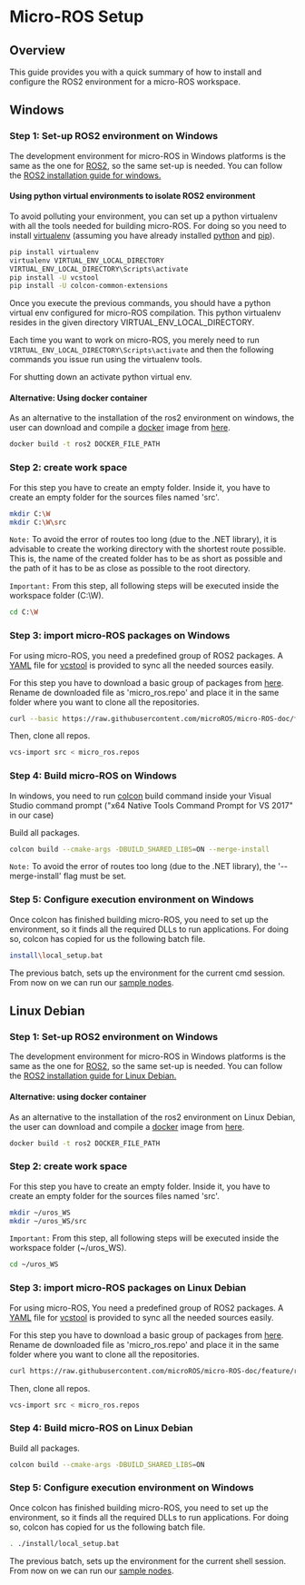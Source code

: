 # Micro-ROS Setup

## Overview

This guide provides you with a quick summary of how to install and configure the ROS2 environment for a micro-ROS workspace.

## Windows

### Step 1: Set-up ROS2 environment on Windows

The development environment for micro-ROS in Windows platforms is the same as the one for [ROS2](https://github.com/ros2/ros2/wiki), so the same set-up is needed.
You can follow the [ROS2 installation guide for windows.](https://index.ros.org/doc/ros2/Windows-Install-Binary/)

#### Using python virtual environments to isolate ROS2 environment

To avoid polluting your environment, you can set up a python virtualenv with all the tools needed for building micro-ROS.
For doing so you need to install [virtualenv](https://virtualenv.pypa.io/en/stable/) (assuming you have already installed [python](https://www.python.org/) and [pip](https://pip.pypa.io/en/stable/)).

```bash
pip install virtualenv
virtualenv VIRTUAL_ENV_LOCAL_DIRECTORY
VIRTUAL_ENV_LOCAL_DIRECTORY\Scripts\activate
pip install -U vcstool
pip install -U colcon-common-extensions
```

Once you execute the previous commands, you should have a python virtual env configured for micro-ROS compilation.
This python virtualenv resides in the given directory VIRTUAL_ENV_LOCAL_DIRECTORY.

Each time you want to work on micro-ROS, you merely need to run ```VIRTUAL_ENV_LOCAL_DIRECTORY\Scripts\activate``` and then the following commands you issue run using the virtualenv tools.

For shutting down an activate python virtual env.

#### Alternative: Using docker container

As an alternative to the installation of the ros2 environment on windows, the user can download and compile a [docker](https://docs.docker.com/docker-for-windows/) image from [here](PENDING..).

```bash
docker build -t ros2 DOCKER_FILE_PATH
```

### Step 2: create work space

For this step you have to create an empty folder.
Inside it, you have to create an empty folder for the sources files named 'src'.

```bash
mkdir C:\W
mkdir C:\W\src
```

`Note:` To avoid the error of routes too long (due to the .NET library), it is advisable to create the working directory with the shortest route possible. This is, the name of the created folder has to be as short as possible and the path of it has to be as close as possible to the root directory.

`Important:` From this step, all following steps will be executed inside the workspace folder (C:\W).

```bash
cd C:\W
```

### Step 3: import micro-ROS packages on Windows

For using micro-ROS, you need a predefined group of ROS2 packages.
A [YAML](http://yaml.org/) file for [vcstool](https://github.com/dirk-thomas/vcstool) is provided to sync all the needed sources easily.

For this step you have to download a basic group of packages from [here](https://raw.githubusercontent.com/microROS/micro-ROS-doc/feature/repos/repos/uros_minimum.repos). 
Rename de downloaded file as 'micro_ros.repo' and place it in the same folder where you want to clone all the repositories.

```bash
curl --basic https://raw.githubusercontent.com/microROS/micro-ROS-doc/feature/repos/repos/uros_minimum.repos > micro_ros.repos
```

Then, clone all repos.

```bash
vcs-import src < micro_ros.repos
```

### Step 4: Build micro-ROS on Windows

In windows, you need to run [colcon](https://colcon.readthedocs.io/en/released/) build command inside your Visual Studio command prompt ("x64 Native Tools Command Prompt for VS 2017" in our case)

Build all packages.  

```bash
colcon build --cmake-args -DBUILD_SHARED_LIBS=ON --merge-install
```

`Note:` To avoid the error of routes too long (due to the .NET library), the '--merge-install' flag must be set. 

### Step 5: Configure execution environment on Windows

Once colcon has finished building micro-ROS, you need to set up the environment, so it finds all the required DLLs to run applications.
For doing so, colcon has copied for us the following batch file.

```bash
install\local_setup.bat
```

The previous batch, sets up the environment for the current cmd session.
From now on we can run our [sample nodes](https://github.com/microROS/micro-ROS-demos/blob/master/README.md).

## Linux Debian

### Step 1: Set-up ROS2 environment on Windows

The development environment for micro-ROS in Windows platforms is the same as the one for [ROS2](https://github.com/ros2/ros2/wiki), so the same set-up is needed.
You can follow the [ROS2 installation guide for Linux Debian.](https://index.ros.org/doc/ros2/Linux-Install-Debians/)

#### Alternative: using docker container

As an alternative to the installation of the ros2 environment on Linux Debian, the user can download and compile a [docker](https://docs.docker.com/install/linux/docker-ce/ubuntu/) image from [here](PENDING..).

```bash
docker build -t ros2 DOCKER_FILE_PATH
```

### Step 2: create work space

For this step you have to create an empty folder.
Inside it, you have to create an empty folder for the sources files named 'src'.

```bash
mkdir ~/uros_WS
mkdir ~/uros_WS/src
```

`Important:` From this step, all following steps will be executed inside the workspace folder (~/uros_WS).

```bash
cd ~/uros_WS
```

### Step 3: import micro-ROS packages on Linux Debian

For using micro-ROS, You need a predefined group of ROS2 packages.
A [YAML](http://yaml.org/) file for [vcstool](https://github.com/dirk-thomas/vcstool) is provided to sync all the needed sources easily.

For this step you have to download a basic group of packages from [here](https://raw.githubusercontent.com/microROS/micro-ROS-doc/feature/repos/repos/uros_minimum.repos). 
Rename de downloaded file as 'micro_ros.repo' and place it in the same folder where you want to clone all the repositories.

```bash
curl https://raw.githubusercontent.com/microROS/micro-ROS-doc/feature/repos/repos/uros_minimum.repos > micro_ros.repos
```

Then, clone all repos.

```bash
vcs-import src < micro_ros.repos
```

### Step 4: Build micro-ROS on Linux Debian

Build all packages.  

```bash
colcon build --cmake-args -DBUILD_SHARED_LIBS=ON
```

### Step 5: Configure execution environment on Windows

Once colcon has finished building micro-ROS, you need to set up the environment, so it finds all the required DLLs to run applications.
For doing so, colcon has copied for us the following batch file.

```bash
. ./install/local_setup.bat
```

The previous batch, sets up the environment for the current shell session.
From now on we can run our [sample nodes](https://github.com/microROS/micro-ROS-demos/blob/master/README.md).
